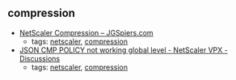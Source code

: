 compression
---
* [NetScaler Compression – JGSpiers.com](http://www.jgspiers.com/netscaler-compression/)
    * tags: [netscaler](../tags/netscaler.md), [compression](../tags/compression.md)
* [JSON CMP POLICY not working global level - NetScaler VPX - Discussions](https://discussions.citrix.com/topic/387724-json-cmp-policy-not-working-global-level/)
    * tags: [netscaler](../tags/netscaler.md), [compression](../tags/compression.md)
